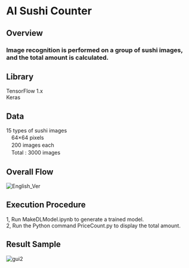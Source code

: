 # AI Sushi Counter

## Overview
### Image recognition is performed on a group of sushi images, and the total amount is calculated.

## Library
TensorFlow 1.x  
Keras  

## Data
15 types of sushi images  
　64×64 pixels  
　200 images each  
　Total : 3000 images  
 
## Overall Flow
![English_Ver](https://user-images.githubusercontent.com/36861752/100529643-f7aa1200-322c-11eb-8d6f-fa163b6201de.png)

## Execution Procedure
1, Run MakeDLModel.ipynb to generate a trained model.  
2, Run the Python command PriceCount.py to display the total amount.  

## Result Sample
![gui2](https://user-images.githubusercontent.com/36861752/100530900-0e576580-323b-11eb-8f25-040850a7085e.png)

